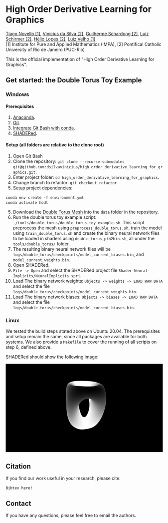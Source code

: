 # High Order Derivative Learning for Graphics
[Tiago Novello [1]](blank),
[Vinícius da Silva [2]](https://dsilvavinicius.github.io/),
[Guilherme Schardong [2]](https://schardong.github.io/),
[Luiz Schirmer [2]](https://www.lschirmer.com),
[Hélio Lopes [2]](http://www-di.inf.puc-rio.br/~lopes/),
[Luiz Velho [1]](https://lvelho.impa.br/)
<br>
[1] Institute for Pure and Applied Mathematics (IMPA),
[2] Pontifical Catholic University of Rio de Janeiro (PUC-Rio)

This is the official implementation of "High Order Derivative Learning for Graphics".

## Get started: the Double Torus Toy Example

### Windows

#### Prerequisites

1. [Anaconda](https://www.anaconda.com/products/individual#Downloads).
2. [Git](https://git-scm.com/download/win).
3. [Integrate Git Bash with conda](https://discuss.codecademy.com/t/setting-up-conda-in-git-bash/534473).
4. [SHADERed](https://shadered.org/).

#### Setup (all folders are relative to the clone root)

1. Open Git Bash
2. Clone the repository: `git clone --recurse-submodules git@github.com:dsilvavinicius/high_order_derivative_learning_for_graphics.git`.
3. Enter project folder: `cd high_order_derivative_learning_for_graphics`.
4. Change branch to refactor: `git checkout refactor`
5. Setup project dependencies:
```
conda env create -f environment.yml
conda activate hodl
```
5. Download the [Double Torus Mesh](https://drive.google.com/file/d/11PkscMHBUkkENhHfI1lpH5Dh6X9f2028/view?usp=sharing) into the `data` folder in the repository.
6. Run the double torus toy example script: `./tools/double_torus/double_torus_toy_example.sh`. This script preprocess the mesh using `preprocess_double_torus.sh`, train the model using `train_double_torus.sh` and create the binary neural network files to be loaded in shaders using `double_torus_pth2bin.sh`, all under the `tools/double_torus/` folder.
7. The resulting binary neural network files will be `logs/double_torus/checkpoints/model_current_biases.bin`, and `model_current_weights.bin`.
8. Open SHADERed.
9. `File -> Open` and select the SHADERed project file `Shader-Neural-Implicits/NeuralImplicits.sprj`.
10. Load The binary network weights: `Objects -> weights -> LOAD RAW DATA` and select the file `logs/double_torus/checkpoints/model_current_weights.bin`.
11. Load The binary network biases: `Objects -> biases -> LOAD RAW DATA` and select the file `logs/double_torus/checkpoints/model_current_biases.bin`.

### Linux

We tested the build steps stated above on Ubuntu 20.04. The prerequisites and setup remain the same, since all packages are available for both systems. We also provide a ```Makefile``` to cover the running of all scripts on step 6, defined above.

SHADERed should show the following image:

![Double Torus](figs/double_torus.png "Double Torus")

## Citation
If you find our work useful in your research, please cite:
```
Bibtex here!
```

## Contact
If you have any questions, please feel free to email the authors.
